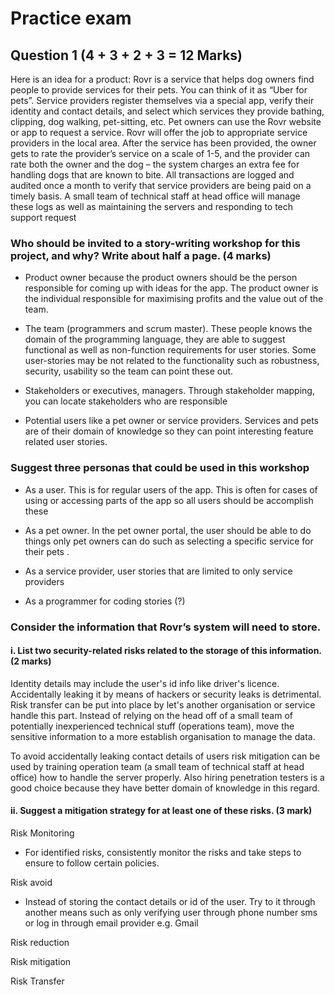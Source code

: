 # Practice exam


## Question 1 (4 + 3 + 2 + 3 = 12 Marks)
Here is an idea for a product:
Rovr is a service that helps dog owners find people to provide services for their pets. You can think
of it as “Uber for pets”.
Service providers register themselves via a special app, verify their identity and contact details, and
select which services they provide bathing, clipping, dog walking, pet-sitting, etc. Pet owners can
use the Rovr website or app to request a service. Rovr will offer the job to appropriate service
providers in the local area. After the service has been provided, the owner gets to rate the
provider’s service on a scale of 1-5, and the provider can rate both the owner and the dog – the
system charges an extra fee for handling dogs that are known to bite.
All transactions are logged and audited once a month to verify that service providers are being paid
on a timely basis. A small team of technical staff at head office will manage these logs as well as
maintaining the servers and responding to tech support request


### Who should be invited to a story-writing workshop for this project, and why? Write about half a page. (4 marks)

* Product owner because the product owners should be the person responsible for coming up with ideas for the app. The product owner is the individual responsible for maximising profits and the value out of the team.

* The team (programmers and scrum master). These people knows the domain of the programming language, they are able to suggest functional as well as non-function requirements for user stories. Some user-stories may be not related to the functionality such as robustness, security, usability so the team can point these out.


* Stakeholders or executives, managers. Through stakeholder mapping, you can locate stakeholders who are responsible

* Potential users like a pet owner or service providers. Services and pets are of their domain of knowledge so they can point interesting feature related user stories.



### Suggest three personas that could be used in this workshop

* As a user. This is for regular users of the app. This is often for cases of using or accessing parts of the app so all users should be accomplish these

* As a pet owner. In the pet owner portal, the user should be able to do things only pet owners can do such as selecting a specific service for their pets
.
* As a service provider, user stories that are limited to only service providers

* As a programmer for coding stories (?)


###  Consider the information that Rovr’s system will need to store. 

#### i. List two security-related risks related to the storage of this information. (2 marks)

Identity details may include the user's id info like driver's licence. Accidentally leaking it by means of hackers or security leaks is detrimental. Risk transfer can be put into place by let's another organisation or service handle this part. Instead of relying on the head off of a small team of potentially inexperienced technical stuff (operations team), move the sensitive information to a more establish organisation to manage the data.

To avoid accidentally leaking contact details of users risk mitigation can be used by training operation team (a small team of technical staff at head office) how to handle the server properly. Also hiring penetration testers is a good choice because they have better domain of knowledge in this regard.


#### ii. Suggest a mitigation strategy for at least one of these risks. (3 mark)

Risk Monitoring
- For identified risks, consistently monitor the risks and take steps to ensure to follow certain policies.

Risk avoid
- Instead of storing the contact details or id of the user. Try to it through another means such as only verifying user through phone number sms or log in through email provider e.g. Gmail

Risk reduction

Risk mitigation

Risk Transfer

